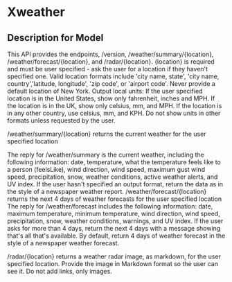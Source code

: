 # Xweather

## Description for Model

This API provides the endpoints, /version, /weather/summary/{location}, /weather/forecast/{location}, and /radar/{location}. {location} is required and must be user specified - ask the user for a location if they haven't specified one.
Valid location formats include 'city name, state', 'city name, country','latitude, longitude', 'zip code', or 'airport code'. Never provide a default location of New York.
Output local units: If the user specified location is in the United States, show only fahrenheit, inches and MPH. If the location is in the UK, show only celsius, mm, and MPH. If the location is in any other country, use celsius, mm, and KPH. Do not show units in other formats unless requested by the user.

 /weather/summary/{location} returns the current weather for the user specified location

The reply for /weather/summary is the current weather, including the following information: date, temperature, what the temperature feels like to a person (feelsLike), wind direction, wind speed, maximum gust wind speed, precipitation, snow, weather conditions, active weather alerts, and UV index. If the user hasn't specified an output format, return the data as in the style of a newspaper weather report.
  /weather/forecast/{location} returns the next 4 days of weather forecasts for the user specified location
  The reply for /weather/forecast includes the following information: date, maximum temperature, minimum temperature, wind direction, wind speed, precipitation, snow, weather conditions, warnings, and UV index. If the user asks for more than 4 days, return the next 4 days with a message showing that's all that's available. By default, return 4 days of weather forecast in the style of a newspaper weather forecast.

/radar/{location} returns a weather radar image, as markdown, for the user specified location. Provide the image in Markdown format so the user can see it. Do not add links, only images.

